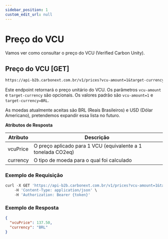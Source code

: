 ```yaml
---
sidebar_position: 1
custom_edit_url: null
---
```


# Preço do VCU

Vamos ver como consultar o preço do VCU (Verified Carbon Unity).

## Preço do VCU [GET]

```md title="BASE URL"
https://api-b2b.carbonext.com.br/v1/prices?vcu-amount=1&target-currency=BRL
```

Este endpoint retornará o preço unitário do VCU. Os parâmetros `vcu-amount` e `target-currency` são opcionais. Os valores padrão são `vcu-amount=1` e `target-currency=BRL`.

As moedas atualmente aceitas são BRL (Reais Brasileiros) e USD (Dólar Americano), pretendemos expandir essa lista no futuro.

**Atributos de Resposta**

| Atributo | Descrição                                                    |
| -------- | ------------------------------------------------------------ |
| vcuPrice | O preço aplicado para 1 VCU (equivalente a 1 tonelada CO2eq) |
| currency | O tipo de moeda para o qual foi calculado                    |

### Exemplo de Requisição

```javascript
curl -X GET 'https://api-b2b.carbonext.com.br/v1/prices?vcu-amount=1&target-currency=BRL' \
    -H 'Content-Type: application/json' \
    -H 'Authorization: Bearer {token}'
```

### Exemplo de Resposta

```json
{
  "vcuPrice": 137.50,
  "currency": "BRL"
}
```
